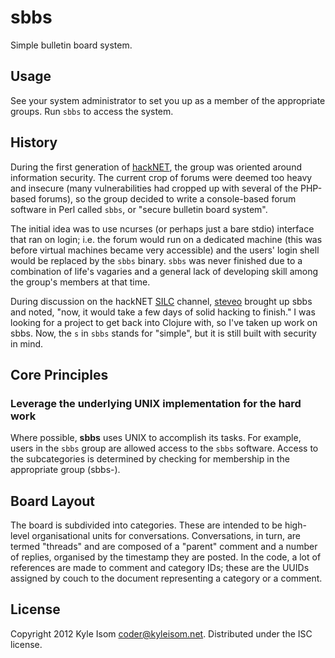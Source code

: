 # sbbs

Simple bulletin board system.

## Usage
See your system administrator to set you up as a member of the
appropriate groups. Run `sbbs` to access the system.

## History
During the first generation of [hackNET](http://www.hack-net.org), the
group was oriented around information security. The current crop of
forums were deemed too heavy and insecure (many vulnerabilities had
cropped up with several of the PHP-based forums), so the group decided
to write a console-based forum software in Perl called `sbbs`, or 
"secure bulletin board system".

The initial idea was to use ncurses (or perhaps just a bare stdio)
interface that ran on login; i.e. the forum would run on a dedicated
machine (this was before virtual machines became very accessible) and
the users' login shell would be replaced by the `sbbs` binary. `sbbs`
was never finished due to a combination of life's vagaries and a
general lack of developing skill among the group's members at that time.

During discussion on the hackNET [SILC](http://www.silc.org) channel, 
[steveo](http://saolsen.github.com) brought up sbbs and noted, "now,
it would take a few days of solid hacking to finish." I was looking
for a project to get back into Clojure with, so I've taken up work on
sbbs. Now, the `s` in `sbbs` stands for "simple", but it is still
built with security in mind.

## Core Principles

### Leverage the underlying UNIX implementation for the hard work
Where possible, **sbbs** uses UNIX to accomplish its tasks. For
example, users in the `sbbs` group are allowed access to the `sbbs`
software. Access to the subcategories is determined by checking for
membership in the appropriate group (sbbs-<category-name>).

## Board Layout
The board is subdivided into categories. These are intended to be high-level
organisational units for conversations. Conversations, in turn, are termed
"threads" and are composed of a "parent" comment and a number of replies,
organised by the timestamp they are posted. In the code, a lot of references 
are made to comment and category IDs; these are the UUIDs assigned by couch
to the document representing a category or a comment.

## License

Copyright 2012 Kyle Isom <coder@kyleisom.net>. 
Distributed under the ISC license.
